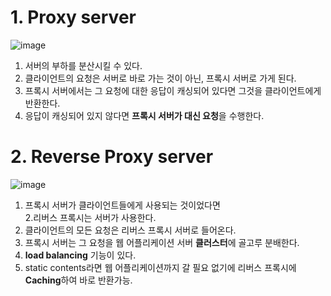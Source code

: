 
# 1. Proxy server  
![image](https://user-images.githubusercontent.com/34915108/73276285-c8e99680-422b-11ea-990f-5bb385ed9ca5.png)  

  1. 서버의 부하를 분산시킬 수 있다.  
  2. 클라이언트의 요청은 서버로 바로 가는 것이 아닌, 프록시 서버로 가게 된다.  
  3. 프록시 서버에서는 그 요청에 대한 응답이 캐싱되어 있다면 그것을 클라이언트에게 반환한다.  
  4. 응답이 캐싱되어 있지 않다면 **프록시 서버가 대신 요청**을 수행한다.  


# 2. Reverse Proxy server  
![image](https://user-images.githubusercontent.com/34915108/73276310-d30b9500-422b-11ea-8317-8b507246ace0.png)  

  1. 프록시 서버가 클라이언트들에게 사용되는 것이었다면  
  2.리버스 프록시는 서버가 사용한다.  
  3. 클라이언트의 모든 요청은 리버스 프록시 서버로 들어온다.  
  4. 프록시 서버는 그 요청을 웹 어플리케이션 서버 **클러스터**에 골고루 분배한다.  
  5. **load balancing** 기능이 있다.  
  6. static contents라면 웹 어플리케이션까지 갈 필요 없기에 리버스 프록시에 **Caching**하여 바로 반환가능.  
  
  
  
  
